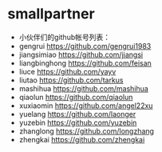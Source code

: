 smallpartner
============


 * 小伙伴们的github帐号列表：
  * gengrui https://github.com/gengrui1983
  * jiangsimiao https://github.com/jiangsi
  * liangbinghong https://github.com/feisan
  * liuce https://github.com/yayv
  * liutao https://github.com/tarkus
  * mashihua https://github.com/mashihua
  * qiaolun https://github.com/qiaolun
  * xuxiaomin https://github.com/angel22xu
  * yuelang https://github.com/laonger
  * yuzebin https://github.com/yuzebin
  * zhanglong https://github.com/longzhang
  * zhengkai https://github.com/zhengkai

